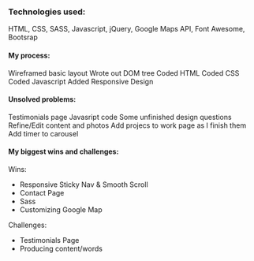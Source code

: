 ### Technologies used:
HTML, CSS, SASS, Javascript, jQuery, Google Maps API, Font Awesome, Bootsrap
    
#### My process:
Wireframed basic layout
Wrote out DOM tree
Coded HTML
Coded CSS
Coded Javascript
Added Responsive Design
     
#### Unsolved problems:
Testimonials page Javasript code 
Some unfinished design questions
Refine/Edit content and photos
Add projecs to work page as I finish them
Add timer to carousel
     
#### My biggest wins and challenges:
Wins:
 * Responsive Sticky Nav & Smooth Scroll
 * Contact Page
 * Sass
 * Customizing Google Map
      
      
Challenges: 
* Testimonials Page
* Producing content/words

